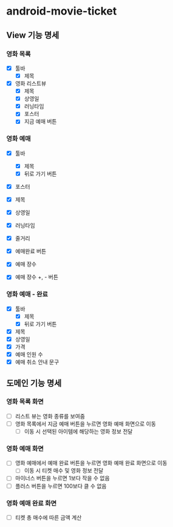 # android-movie-ticket

## View 기능 명세
### 영화 목록
- [x] 툴바
  - [x] 제목 
- [x] 영화 리스트뷰
  - [x] 제목
  - [x] 상영일
  - [x] 러닝타임
  - [x] 포스터
  - [x] 지금 예매 버튼

### 영화 예매
- [x] 툴바
  - [x] 제목
  - [x] 뒤로 가기 버튼
- [x] 포스터
- [x] 제목
- [x] 상영일
- [x] 러닝타임
- [x] 줄거리
- [x] 예매완료 버튼
- [x] 예매 장수
- [x] 예매 장수 +, - 버튼


### 영화 예매 - 완료
- [x] 툴바
  - [x] 제목
  - [x] 뒤로 가기 버튼
- [x] 제목
- [x] 상영일
- [x] 가격
- [x] 예매 인원 수
- [x] 예매 취소 안내 문구

## 도메인 기능 명세

### 영화 목록 화면
- [ ] 리스트 뷰는 영화 종류를 보여줌
- [ ] 영화 목록에서 지금 예매 버튼을 누르면 영화 예매 화면으로 이동
  - [ ] 이동 시 선택된 아이템에 해당하는 영화 정보 전달

### 영화 예매 화면
- [ ] 영화 예매에서 예매 완료 버튼을 누르면 영화 예매 완료 화면으로 이동
  - [ ] 이동 시 티켓 매수 및 영화 정보 전달
- [ ] 마이너스 버튼을 누르면 1보다 작을 수 없음
- [ ] 플러스 버튼을 누르면 100보다 클 수 없음

### 영화 예매 완료 화면
- [ ] 티켓 총 매수에 따른 금액 계산

